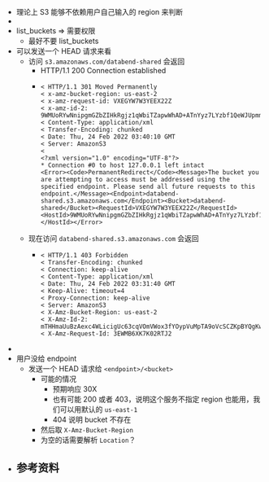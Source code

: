 - 理论上 S3 能够不依赖用户自己输入的 region 来判断
-
- list_buckets => 需要权限
	- 最好不要 list_buckets
- 可以发送一个 HEAD 请求来看
	- 访问 `s3.amazonaws.com/databend-shared` 会返回
		- HTTP/1.1 200 Connection established
		- ```http
		  < HTTP/1.1 301 Moved Permanently
		  < x-amz-bucket-region: us-east-2
		  < x-amz-request-id: VXEGYW7W3YEEX22Z
		  < x-amz-id-2: 9WMUoRYwNnipgmGZbZIHkRgjz1qWbiTZapwWhAD+ATnYyz7LYzbf1QeWJUpmmFY9vCM4S7kQxmL5akWMkBXxtw==
		  < Content-Type: application/xml
		  < Transfer-Encoding: chunked
		  < Date: Thu, 24 Feb 2022 03:40:10 GMT
		  < Server: AmazonS3
		  <
		  <?xml version="1.0" encoding="UTF-8"?>
		  * Connection #0 to host 127.0.0.1 left intact
		  <Error><Code>PermanentRedirect</Code><Message>The bucket you are attempting to access must be addressed using the specified endpoint. Please send all future requests to this endpoint.</Message><Endpoint>databend-shared.s3.amazonaws.com</Endpoint><Bucket>databend-shared</Bucket><RequestId>VXEGYW7W3YEEX22Z</RequestId><HostId>9WMUoRYwNnipgmGZbZIHkRgjz1qWbiTZapwWhAD+ATnYyz7LYzbf1QeWJUpmmFY9vCM4S7kQxmL5akWMkBXxtw==</HostId></Error>
		  ```
	- 现在访问 `databend-shared.s3.amazonaws.com` 会返回
		- ```http
		  < HTTP/1.1 403 Forbidden
		  < Transfer-Encoding: chunked
		  < Connection: keep-alive
		  < Content-Type: application/xml
		  < Date: Thu, 24 Feb 2022 03:31:40 GMT
		  < Keep-Alive: timeout=4
		  < Proxy-Connection: keep-alive
		  < Server: AmazonS3
		  < X-Amz-Bucket-Region: us-east-2
		  < X-Amz-Id-2: mTHHmaUuBzAexc4WLicigUc63cqVOmVWox3fYOypVuMpTA9oVcSCZKpBYQgKwxTnQ2uNAjpt42E=
		  < X-Amz-Request-Id: 3EWMB6XK7K02RTJ2
		  ```
-
- 用户没给 endpoint
	- 发送一个 HEAD 请求给 `<endpoint>/<bucket>`
		- 可能的情况
			- 预期响应 30X
			- 也有可能 200 或者 403，说明这个服务不指定 region 也能用，我们可以用默认的 `us-east-1`
			- 404 说明 bucket 不存在
		- 然后取 `X-Amz-Bucket-Region`
		- 为空的话需要解析 `Location`？
- 参考资料
	-